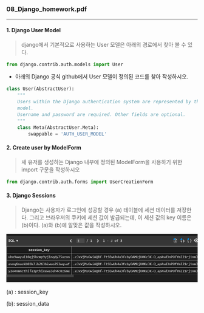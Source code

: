 ### 08_Django_homework.pdf

---

#### 1. Django User Model

> django에서 기본적으로 사용하는 User 모델은 아래의 경로에서 찾아 볼 수 있다.

```python
from django.contrib.auth.models import User
```

* 아래의 Django 공식 github에서 User 모델이 정의된 코드를 찾아 작성하시오.



```python
class User(AbstractUser):
    """
    Users within the Django authentication system are represented by this
    model.
    Username and password are required. Other fields are optional.
    """
    class Meta(AbstractUser.Meta):
        swappable = 'AUTH_USER_MODEL'
```



#### 2. Create user by ModelForm

> 새 유저를 생성하는 Django 내부에 정의된 ModelForm을 사용하기 위한 import 구문을 작성하시오



```python
from django.contrib.auth.forms import UserCreationForm
```





#### 3. Django Sessions

> Django는 사용자가 로그인에 성공할 경우 (a) 테이블에 세션 데이터를 저장한다. 그리고 브라우저의 쿠키에 세션 값이 발급되는데, 이 세션 값의 key 이름은 (b)이다. (a)와 (b)에 알맞은 값을 작성하시오.

![image-20210322175544902](image-20210322175544902.png)



(a) : session_key

(b): session_data